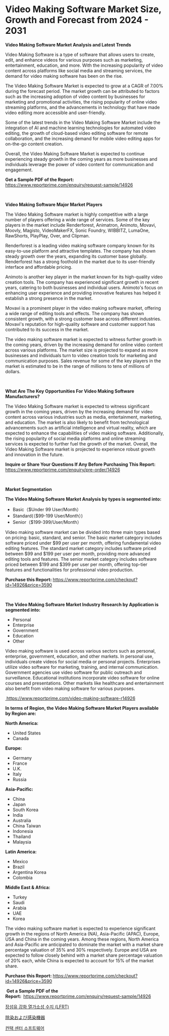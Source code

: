 <p><h1>Video Making Software Market Size, Growth and Forecast from 2024 - 2031</h1></p><p><strong>Video Making Software Market Analysis and Latest Trends</strong></p>
<p><p>Video Making Software is a type of software that allows users to create, edit, and enhance videos for various purposes such as marketing, entertainment, education, and more. With the increasing popularity of video content across platforms like social media and streaming services, the demand for video making software has been on the rise.</p><p>The Video Making Software Market is expected to grow at a CAGR of 7.00% during the forecast period. The market growth can be attributed to factors such as the increasing adoption of video content by businesses for marketing and promotional activities, the rising popularity of online video streaming platforms, and the advancements in technology that have made video editing more accessible and user-friendly.</p><p>Some of the latest trends in the Video Making Software Market include the integration of AI and machine learning technologies for automated video editing, the growth of cloud-based video editing software for remote collaboration, and the increasing demand for mobile video editing apps for on-the-go content creation.</p><p>Overall, the Video Making Software Market is expected to continue experiencing steady growth in the coming years as more businesses and individuals leverage the power of video content for communication and engagement.</p></p>
<p><strong>Get a Sample PDF of the Report:&nbsp;</strong> <a href="https://www.reportprime.com/enquiry/request-sample/14926">https://www.reportprime.com/enquiry/request-sample/14926</a></p>
<p>&nbsp;</p>
<p><strong>Video Making Software Major Market Players</strong></p>
<p><p>The Video Making Software market is highly competitive with a large number of players offering a wide range of services. Some of the key players in the market include Renderforest, Animatron, Animoto, Movavi, Moovly, Magisto, VideoMakerFX, Sonic Foundry, WIBBITZ, LumaOne, RawShorts, PlayPlay, Over, and Clipman.</p><p>Renderforest is a leading video making software company known for its easy-to-use platform and attractive templates. The company has shown steady growth over the years, expanding its customer base globally. Renderforest has a strong foothold in the market due to its user-friendly interface and affordable pricing.</p><p>Animoto is another key player in the market known for its high-quality video creation tools. The company has experienced significant growth in recent years, catering to both businesses and individual users. Animoto's focus on enhancing user experience and providing innovative features has helped it establish a strong presence in the market.</p><p>Movavi is a prominent player in the video making software market, offering a wide range of editing tools and effects. The company has shown consistent growth, with a strong customer base across different industries. Movavi's reputation for high-quality software and customer support has contributed to its success in the market.</p><p>The video making software market is expected to witness further growth in the coming years, driven by the increasing demand for online video content across various platforms. The market size is projected to expand as more businesses and individuals turn to video creation tools for marketing and communication purposes. Sales revenue for some of the key players in the market is estimated to be in the range of millions to tens of millions of dollars.</p></p>
<p>&nbsp;</p>
<p><strong>What Are The Key Opportunities For Video Making Software Manufacturers?</strong></p>
<p><p>The Video Making Software market is expected to witness significant growth in the coming years, driven by the increasing demand for video content across various industries such as media, entertainment, marketing, and education. The market is also likely to benefit from technological advancements such as artificial intelligence and virtual reality, which are expected to enhance the capabilities of video making software. Additionally, the rising popularity of social media platforms and online streaming services is expected to further fuel the growth of the market. Overall, the Video Making Software market is projected to experience robust growth and innovation in the future.</p></p>
<p><strong>Inquire or Share Your Questions If Any Before Purchasing This Report:</strong> <a href="https://www.reportprime.com/enquiry/pre-order/14926">https://www.reportprime.com/enquiry/pre-order/14926</a></p>
<p>&nbsp;</p>
<p><strong>Market Segmentation</strong></p>
<p><strong>The Video Making Software Market Analysis by types is segmented into:</strong></p>
<p><ul><li>Basic（$Under 99 User/Month）</li><li>Standard(（$99-199 User/Month）)</li><li>Senior（$199-399/User/Month）</li></ul></p>
<p><p>Video making software market can be divided into three main types based on pricing: basic, standard, and senior. The basic market category includes software priced under $99 per user per month, offering fundamental video editing features. The standard market category includes software priced between $99 and $199 per user per month, providing more advanced editing tools and features. The senior market category includes software priced between $199 and $399 per user per month, offering top-tier features and functionalities for professional video production.</p></p>
<p><strong>Purchase this Report:&nbsp;</strong><a href="https://www.reportprime.com/checkout?id=14926&price=3590">https://www.reportprime.com/checkout?id=14926&price=3590</a></p>
<p>&nbsp;</p>
<p><strong>The Video Making Software Market Industry Research by Application is segmented into:</strong></p>
<p><ul><li>Personal</li><li>Enterprise</li><li>Government</li><li>Education</li><li>Other</li></ul></p>
<p><p>Video making software is used across various sectors such as personal, enterprise, government, education, and other markets. In personal use, individuals create videos for social media or personal projects. Enterprises utilize video software for marketing, training, and internal communication. Government agencies use video software for public outreach and surveillance. Educational institutions incorporate video software for online courses and presentations. Other markets like healthcare and entertainment also benefit from video making software for various purposes.</p></p>
<p><a href="https://www.reportprime.com/video-making-software-r14926">&nbsp;https://www.reportprime.com/video-making-software-r14926</a></p>
<p><strong>In terms of Region, the Video Making Software Market Players available by Region are:</strong></p>
<p>
    <p> <strong> North America: </strong>
        <ul>
            <li>United States</li>
            <li>Canada</li>
        </ul>
        </p> 
    <p> <strong> Europe: </strong>
        <ul>
            <li>Germany</li>
            <li>France</li>
            <li>U.K.</li>
            <li>Italy</li>
            <li>Russia</li>
        </ul>
        </p> 
    <p> <strong> Asia-Pacific: </strong>
        <ul>
            <li>China</li>
            <li>Japan</li>
            <li>South Korea</li>
            <li>India</li>
            <li>Australia</li>
            <li>China Taiwan</li>
            <li>Indonesia</li>
            <li>Thailand</li>
            <li>Malaysia</li>
        </ul>
        </p> 
    <p> <strong> Latin America: </strong>
        <ul>
            <li>Mexico</li>
            <li>Brazil</li>
            <li>Argentina Korea</li>
            <li>Colombia</li>
        </ul>
        </p> 
    <p> <strong> Middle East & Africa: </strong>
        <ul>
            <li>Turkey</li>
            <li>Saudi</li>
            <li>Arabia</li>
            <li>UAE</li>
            <li>Korea</li>
        </ul>
    </p>
    </p>
<p><p>The video making software market is expected to experience significant growth in the regions of North America (NA), Asia-Pacific (APAC), Europe, USA and China in the coming years. Among these regions, North America and Asia-Pacific are anticipated to dominate the market with a market share percentage valuation of 35% and 30% respectively. Europe and USA are expected to follow closely behind with a market share percentage valuation of 20% each, while China is expected to account for 15% of the market share.</p></p>
<p><strong>Purchase this Report: </strong><a href="https://www.reportprime.com/checkout?id=14926&price=3590">https://www.reportprime.com/checkout?id=14926&price=3590</a></p>
<p>&nbsp;<strong>Get a Sample PDF of the Report:&nbsp;&nbsp;</strong><a href="https://www.reportprime.com/enquiry/request-sample/14926">https://www.reportprime.com/enquiry/request-sample/14926</a></p>
<p><strong></strong></p>
<p><p><a href="https://github.com/KellyLyncyh543964/Market-Research-Report-List-3/blob/main/9125928107939.md">장섬유 강화 열가소성 수지 (LFRT)</a></p><p><a href="https://medium.com/@reyeshowell655/%E9%99%A4%E6%9F%93%E3%81%8A%E3%82%88%E3%81%B3%E6%84%9F%E6%9F%93%E9%98%B2%E6%AD%A2%E6%A9%9F%E5%99%A8%E5%B8%82%E5%A0%B4%E3%82%B7%E3%82%A7%E3%82%A2-%E3%82%B5%E3%82%A4%E3%82%BA-%E3%83%88%E3%83%AC%E3%83%B3%E3%83%89-%E6%A5%AD%E7%95%8C%E5%88%86%E6%9E%90%E3%83%AC%E3%83%9D%E3%83%BC%E3%83%88-%E3%82%BF%E3%82%A4%E3%83%97%E5%88%A5-%E3%82%A8%E3%83%B3%E3%83%89%E3%83%A6%E3%83%BC%E3%82%B9%E5%88%A5-%E5%95%86%E6%A5%AD-%E6%B6%88%E8%B2%BB%E8%80%85-%E7%94%A3%E6%A5%AD-%E3%81%9D%E3%81%AE%E4%BB%96-%E5%9C%B0%E5%9F%9F%E5%88%A5-%E3%82%BB%E3%82%B0%E3%83%A1%E3%83%B3%E3%83%88%E4%BA%88%E6%B8%AC-2024%E5%B9%B4-2031%E5%B9%B4-59ae59de021a">除染および感染機器</a></p><p><a href="https://medium.com/@conradkirrlin76575/%EC%BB%A8%ED%83%9D%ED%8A%B8-%EC%84%BC%ED%84%B0-%EC%86%8C%ED%94%84%ED%8A%B8%EC%9B%A8%EC%96%B4-%EC%8B%9C%EC%9E%A5-%EB%8F%99%ED%96%A5-%EB%B0%8F-%EB%B6%84%EC%84%9D-%EB%AF%B8%EB%9E%98-%EC%84%B1%EC%9E%A5%EC%9D%84-%EC%9C%84%ED%95%9C-%EA%B8%B0%ED%9A%8C%EC%99%80-%EB%8F%84%EC%A0%84-%EC%9A%94%EC%86%8C-2024-2031-a43f45c4e708">컨택 센터 소프트웨어</a></p></p>